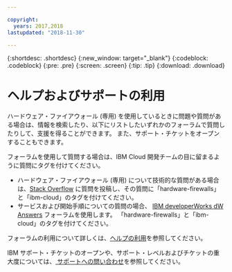 ```yaml
---

copyright:
  years: 2017,2018
lastupdated: "2018-11-30"

---
```


{:shortdesc: .shortdesc}
{:new_window: target="_blank"}
{:codeblock: .codeblock}
{:pre: .pre}
{:screen: .screen}
{:tip: .tip}
{:download: .download}

# ヘルプおよびサポートの利用

ハードウェア・ファイアウォール (専用) を使用しているときに問題や質問がある場合は、情報を検索したり、以下にリストしたいずれかのフォーラムで質問したりして、支援を得ることができます。 また、サポート・チケットをオープンすることもできます。

フォーラムを使用して質問する場合は、IBM Cloud 開発チームの目に留まるように質問にタグを付けてください。

* ハードウェア・ファイアウォール (専用) について技術的な質問がある場合は、[Stack Overflow](https://stackoverflow.com/search?q=hardware-firewalls+ibm-cloud) に質問を投稿し、その質問に「hardware-firewalls」と「ibm-cloud」のタグを付けてください。
* サービスおよび開始手順についての質問の場合、
[IBM developerWorks dW Answers](https://developer.ibm.com/answers/topics/hardware-firewalls.html?smartspace=ibm-cloud) フォーラムを使用します。 「hardware-firewalls」と「ibm-cloud」のタグを付けてください。

フォーラムの利用について詳しくは、[ヘルプの利用](/docs/support/index.html#getting-help)を参照してください。

IBM サポート・チケットのオープンや、サポート・レベルおよびチケットの重大度については、[ サポートへの問い合わせ](/docs/support/index.html#contacting-support)を参照してください。
